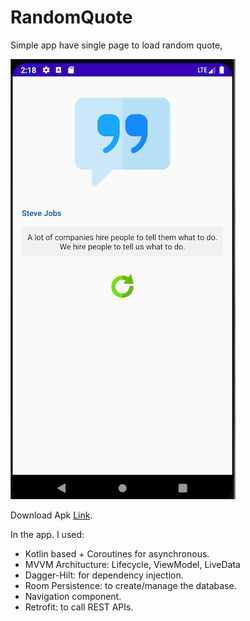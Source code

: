 # RandomQuote

Simple app have single page to load random quote,

<img src="/screenshot2.png"/>

Download Apk
[Link](https://github.com/nawaf11/RandomQuote/raw/master/RandomQuote.apk).


In the app. I used:
  - Kotlin based + Coroutines for asynchronous.
  - MVVM Architucture: Lifecycle, ViewModel, LiveData
  - Dagger-Hilt: for dependency injection.
  - Room Persistence: to create/manage the database.
  - Navigation component.
  - Retrofit: to call REST APIs.

    
